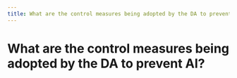 ```yaml
---
title: What are the control measures being adopted by the DA to prevent AI?
---
```


# What are the control measures being adopted by the DA to prevent AI?
